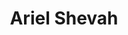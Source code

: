 ---
layout: page
title: Ariel Shevah <br> <br>
description: Spring 2021
img: assets/img/members/ariel.jpg
importance: 8
category: Master Students Alumni
---